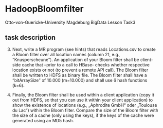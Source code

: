 # HadoopBloomfilter
Otto-von-Guericke-University Magdeburg BigData Lesson Task3

## task description
3. Next, write a MR program (see hints) that reads Locations.csv to create a Bloom filter
over all location names (column 21, e.g., “Knusperscheune”). An application of your
Bloom filter shall be client-side cache that –prior to a call to HBase- checks whether
respective location exists or not (to prevent a remote API call). The Bloom filter shall be
written to HDFS as binary file. The Bloom filter shall have a “bitArraySize” of 10.000
(m=10.000) and shall use 6 hash functions (k=6).

4. Finally, the Bloom filter shall be used within a client application (copy it out from HDFS,
so that you can use it within your client application) to show the existence of locations
(e.g., „Aphrodite GmbH“ oder „Toulouse du Lac“) within the Bloom filter. Compare the
size of the Bloom filter with the size of a cache (only using the keys), if the keys of the
cache were generated using an MD5 hash.
